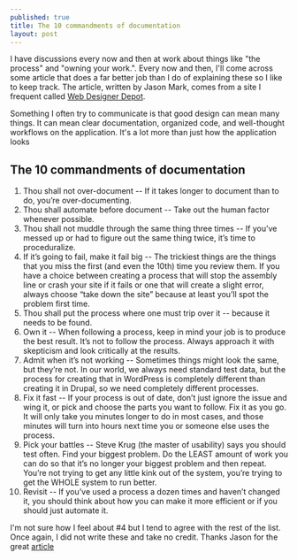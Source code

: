 ```yaml
---
published: true
title: The 10 commandments of documentation
layout: post
---
```

I have discussions every now and then at work about things like "the process" and "owning your work.". Every now and then, I'll come across some article that does a far better job than I do of explaining these so I like to keep track. The article, written by Jason Mark, comes from a site I frequent called [Web Designer Depot](http://www.webdesignerdepot.com/2014/07/the-10-commandments-of-documentation/). 

Something I often try to communicate is that good design can mean many things. It can mean clear documentation, organized code, and well-thought workflows on the application. It's a lot more than just how the application looks

## The 10 commandments of documentation

1. Thou shall not over-document -- If it takes longer to document than to do, you’re over-documenting.
2. Thou shall automate before document -- Take out the human factor whenever possible.
3. Thou shall not muddle through the same thing three times -- If you’ve messed up or had to figure out the same thing twice, it’s time to proceduralize.
4. If it’s going to fail, make it fail big -- The trickiest things are the things that you miss the first (and even the 10th) time you review them. If you have a choice between creating a process that will stop the assembly line or crash your site if it fails or one that will create a slight error, always choose “take down the site” because at least you’ll spot the problem first time.
5. Thou shall put the process where one must trip over it -- because it needs to be found.
6. Own it -- When following a process, keep in mind your job is to produce the best result. It’s not to follow the process. Always approach it with skepticism and look critically at the results.
7. Admit when it’s not working -- Sometimes things might look the same, but they’re not. In our world, we always need standard test data, but the process for creating that in WordPress is completely different than creating it in Drupal, so we need completely different processes.
8. Fix it fast -- If your process is out of date, don’t just ignore the issue and wing it, or pick and choose the parts you want to follow. Fix it as you go. It will only take you minutes longer to do in most cases, and those minutes will turn into hours next time you or someone else uses the process.
9. Pick your battles -- Steve Krug (the master of usability) says you should test often. Find your biggest problem. Do the LEAST amount of work you can do so that it’s no longer your biggest problem and then repeat. You’re not trying to get any little kink out of the system, you’re trying to get the WHOLE system to run better.
10. Revisit -- If you’ve used a process a dozen times and haven’t changed it, you should think about how you can make it more efficient or if you should just automate it.
	
I'm not sure how I feel about #4 but I tend to agree with the rest of the list. Once again, I did not write these and take no credit. Thanks Jason for the great [article](http://www.webdesignerdepot.com/2014/07/the-10-commandments-of-documentation/)